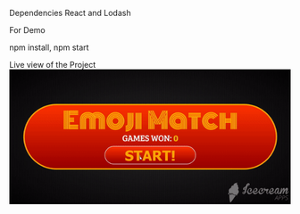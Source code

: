 Dependencies
React and Lodash

For Demo

npm install,
npm start 

Live view of the Project
![](https://github.com/variablemayank/Card-matching-memory-game/blob/master/Gif/ezgif.com-gif-maker.gif)
